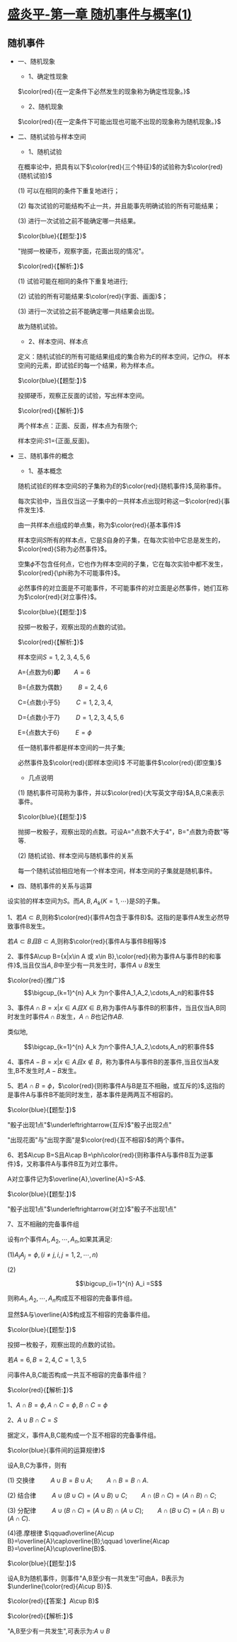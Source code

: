 # [盛炎平-第一章 随机事件与概率(1)](https://www.bilibili.com/video/BV1XJ411173b?p=3)

## 随机事件

- 一、随机现象

  - 1、确定性现象

  $\color{red}{在一定条件下必然发生的现象称为确定性现象。}$

  - 2、随机现象

  $\color{red}{在一定条件下可能出现也可能不出现的现象称为随机现象。}$

- 二、随机试验与样本空间

  - 1、随机试验

  在概率论中，把具有以下$\color{red}{三个特征}$的试验称为$\color{red}{随机试验}$

  (1) 可以在相同的条件下重复地进行；

  (2) 每次试验的可能结构不止一共，并且能事先明确试验的所有可能结果；

  (3) 进行一次试验之前不能确定哪一共结果。

  $\color{blue}{【题型:】}$

  "抛掷一枚硬币，观察字面，花面出现的情况"。

  $\color{red}{【解析:】}$
  
  (1) 试验可能在相同的条件下重复地进行;

  (2) 试验的所有可能结果:$\color{red}{字面、画面}$；

  (3) 进行一次试验之前不能确定哪一共结果会出现。

  故为随机试验。

  - 2、样本空间、样本点

  定义：随机试验$E$的所有可能结果组成的集合称为$E$的样本空间，记作$\Omega$。
  样本空间的元素，即试验$E$的每一个结果，称为样本点。

  $\color{blue}{【题型:】}$
  
  投掷硬币，观察正反面的试验，写出样本空间。

  $\color{red}{【解析:】}$

  两个样本点：正面、反面，样本点为有限个;

  样本空间:$S1$={正面,反面}。

- 三、随机事件的概念

  - 1、基本概念

  随机试验$E$的样本空间$S$的子集称为$E$的$\color{red}{随机事件}$,简称事件。

  每次实验中，当且仅当这一子集中的一共样本点出现时称这一$\color{red}{事件发生}$.

  由一共样本点组成的单点集，称为$\color{red}{基本事件}$

  样本空间$S$所有的样本点，它是$S$自身的子集，在每次实验中它总是发生的，$\color{red}{S称为必然事件}$。

  空集$\phi$不包含任何点，它也作为样本空间的子集，它在每次实验中都不发生，$\color{red}{\phi称为不可能事件}$。

  必然事件的对立面是不可能事件，不可能事件的对立面是必然事件，她们互称为$\color{red}{对立事件}$。

  $\color{blue}{【题型:】}$
  
  投掷一枚骰子，观察出现的点数的试验。

  $\color{red}{【解析:】}$

  样本空间$S={1,2,3,4,5,6}$

  A={点数为6}**即**$\qquad A={6}$

  B={点数为偶数}   $\qquad B={2,4,6}$
  
  C={点数小于5}    $\qquad C={1,2,3,4,}$

  D={点数小于7}    $\qquad D={1,2,3,4,5,6}$

  E={点数大于6}    $\qquad E=\phi$

  任一随机事件都是样本空间的一共子集;

  必然事件及$\color{red}{即样本空间}$    不可能事件$\color{red}{即空集}$

  - 几点说明

  (1) 随机事件可简称为事件，并以$\color{red}{大写英文字母}$A,B,C来表示事件。

  $\color{blue}{【题型:】}$
  
  抛掷一枚骰子，观察出现的点数。可设A="点数不大于4"，B="点数为奇数"等等.

  (2) 随机试验、样本空间与随机事件的关系

  每一个随机试验相应地有一个样本空间，样本空间的子集就是随机事件。
  
- 四、随机事件的关系与运算

设实验的样本空间为$S$。而$A,B,A_k(K=1,\cdots)$是$S$的子集。

1、若$A\subset B$,则称$\color{red}{事件A包含于事件B}$。这指的是事件A发生必然导致事件B发生。

若$A\subset B 且B\subset A$,则称$\color{red}{事件A与事件B相等}$

2、事件$A\cup B={x|x\in A 或 x\in B},\color{red}{称为事件A与事件B的和事件}$,当且仅当$A,B$中至少有一共发生时，事件$A\cup B$发生

$\color{red}{推广}$
$$\bigcup_{k=1}^{n} A_k 为n个事件A_1,A_2,\cdots,A_n的和事件$$

3、事件$A\cap B={x|x\in A且X\in B}$,称为事件A与事件B的积事件，当且仅当A,B同时发生时事件$A\cap B$发生，$A\cap B$也记作$AB$.

类似地,

$$\bigcap_{k=1}^{n} A_k 为n个事件A_1,A_2,\cdots,A_n的积事件$$

4、事件$A-B={x|x\in A 且x\notin B}$，称为事件A与事件B的差事件,当且仅当A发生,B不发生时,$A-B$发生。

5、若$A\cap B=\phi$，$\color{red}{则称事件A与B是互不相融，或互斥的}$,这指的是事件A与事件B不能同时发生，基本事件是两两互不相容的。

$\color{blue}{【题型:】}$
  
"骰子出现1点"$\underleftrightarrow{互斥}$"骰子出现2点"

"出现花面"与"出现字面"是$\color{red}{互不相容}$的两个事件。

6、若$A\cup B=S且A\cap B=\phi\color{red}{则称事件A与事件B互为逆事件}$，又称事件A与事件B互为对立事件。

A对立事件记为$\overline{A},\overline{A}=S-A$.

$\color{blue}{【题型:】}$

"骰子出现1点"$\underleftrightarrow{对立}$"骰子不出现1点"

7、互不相融的完备事件组

设有$n$个事件$A_1,A_2,\cdots,A_n$,如果其满足:

(1)$A_{i} A_{j}=\phi,(i\neq j,i,j=1,2,\cdots,n)$

(2)

$$\bigcup_{i=1}^{n} A_i =S$$

则称$A_1,A_2,\cdots,A_n$构成互不相容的完备事件组。

显然$A与\overline{A}$构成互不相容的完备事件组。

$\color{blue}{【题型:】}$

投掷一枚骰子，观察出现的点数的试验。

若$A={6},B={2,4},C={1,3,5}$

问事件A,B,C能否构成一共互不相容的完备事件组？

$\color{red}{【解析:】}$

1、$A\cap B=\phi,A\cap C=\phi,B\cap C=\phi$

2、$A\cup B\cap C=S$

据定义，事件A,B,C能构成一个互不相容的完备事件组。

$\color{blue}{事件间的运算规律}$

设A,B,C为事件，则有

(1) 交换律 $\qquad A\cup B=B\cup A;\qquad  A\cap B=B\cap A$.

(2) 结合律 $\qquad A\cup(B\cup C)=(A\cup B)\cup C;\qquad A\cap(B\cap C)=(A\cap B)\cap C$;

(3) 分配律 $\qquad A\cup (B\cap C)=(A\cup B)\cap(A\cup C);\qquad A\cap(B\cup C)=(A\cap B)\cup(A\cap C)$.

(4)德.摩根律 $\qquad\overline{A\cup B}=\overline{A}\cap\overline{B};\qquad \overline{A\cap B}=\overline{A}\cup\overline{B}$.

$\color{blue}{【题型:】}$
  
设A,B为随机事件，则事件"A,B至少有一共发生"可由A，B表示为$\underline{\color{red}{A\cup B}}$.

$\color{red}{【答案:】A\cup B}$

$\color{red}{【解析:】}$
  
"A,B至少有一共发生",可表示为:$A\cup B$
